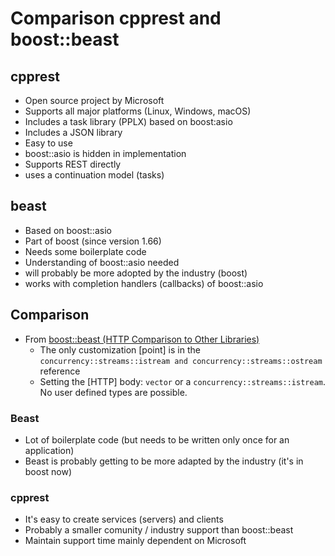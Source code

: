 # Comparison cpprest and boost::beast


## cpprest

- Open source project by Microsoft
- Supports all major platforms (Linux, Windows, macOS)
- Includes a task library (PPLX) based on boost:asio
- Includes a JSON library
- Easy to use
- boost::asio is hidden in implementation
- Supports REST directly
- uses a continuation model (tasks)


## beast

- Based on boost::asio
- Part of boost (since version 1.66)
- Needs some boilerplate code
- Understanding of boost::asio needed
- will probably be more adopted by the industry (boost)
- works with completion handlers (callbacks) of boost::asio


## Comparison

- From [boost::beast (HTTP Comparison to Other Libraries)](https://www.boost.org/doc/libs/1_66_0/libs/beast/doc/html/beast/design_choices/http_comparison_to_other_librari.html#beast.design_choices.http_comparison_to_other_librari.c_rest_sdk_cpprestsdk)
    - The only customization [point] is in the `concurrency::streams::istream and concurrency::streams::ostream` reference
    - Setting the [HTTP] body: `vector` or a `concurrency::streams::istream`. No user defined types are possible.


### Beast

- Lot of boilerplate code (but needs to be written only once for an application)
- Beast is probably getting to be more adapted by the industry (it's in boost now)

### cpprest

- It's easy to create services (servers) and clients
- Probably a smaller comunity / industry support than boost::beast
- Maintain support time mainly dependent on Microsoft

